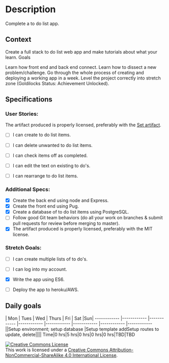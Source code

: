 # Description
Complete a to do list app.

## Context
Create a full stack to do list web app and make tutorials about what your learn.
Goals

Learn how front end and back end connect.
Learn how to dissect a new problem/challenge.
Go through the whole process of creating and deploying a working app in a week.
Level the project correctly into stretch zone (Goldilocks Status: Achievement Unlocked).

## Specifications

### User Stories:
The artifact produced is properly licensed, preferably with the [Set artifact](https://github.com/eobaah/judicious-ostrich).
- [ ] I can create to do list items.
- [ ] I can delete unwanted to do list items.
- [ ] I can check items off as completed.
- [ ] I can edit the text on existing to do's.
- [ ] I can rearrange to do list items.


### Additional Specs:
- [x] Create the back end using node and Express.
- [x] Create the front end using Pug.
- [x] Create a database of to do list items using PostgreSQL.
- [ ] Follow good Git team behaviors (do all your work on branches & submit pull requests for review before merging to master).
- [x] The artifact produced is properly licensed, preferably with the MIT license.

### Stretch Goals:
- [ ] I can create multiple lists of to do's.
- [ ] I can log into my account.
- [x] Write the app using ES6.
- [ ] Deploy the app to heroku/AWS.


## Daily goals
| Mon | Tues | Wed | Thurs | Fri | Sat |Sun|
------------ |------------ |------------ |------------ |------------ |------------ |------------ |------------
||Setup environment; setup database |Setup template addSetup routes to update, delete||||
  Time|0 hrs|5 hrs|0 hrs|0 hrs|0 hrs|TBD|TBD



<!-- LICENSE -->

<a rel="license" href="http://creativecommons.org/licenses/by-nc-sa/4.0/"><img alt="Creative Commons License" style="border-width:0" src="https://i.creativecommons.org/l/by-nc-sa/4.0/80x15.png" /></a>
<br />This work is licensed under a <a rel="license" href="http://creativecommons.org/licenses/by-nc-sa/4.0/">Creative Commons Attribution-NonCommercial-ShareAlike 4.0 International License</a>.
